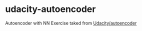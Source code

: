 # udacity-autoencoder
Autoencoder with NN
Exercise taked from [Udacity/autoencoder](https://github.com/udacity/deep-learning/tree/master/autoencoder)